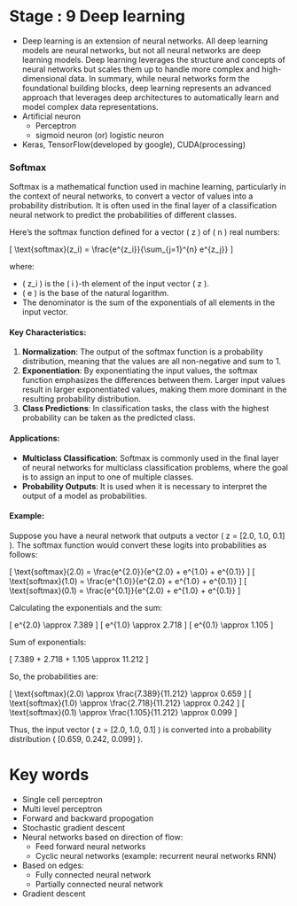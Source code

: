 # Stage : 9 Deep learning

- Deep learning is an extension of neural networks. All deep learning models are neural networks, but not all neural networks are deep learning models. Deep learning leverages the structure and concepts of neural networks but scales them up to handle more complex and high-dimensional data. In summary, while neural networks form the foundational building blocks, deep learning represents an advanced approach that leverages deep architectures to automatically learn and model complex data representations.
- Artificial neuron
  - Perceptron
  - sigmoid neuron (or) logistic neuron
- Keras, TensorFlow(developed by google), CUDA(processing)

### Softmax
Softmax is a mathematical function used in machine learning, particularly in the context of neural networks, to convert a vector of values into a probability distribution. It is often used in the final layer of a classification neural network to predict the probabilities of different classes.

Here’s the softmax function defined for a vector \( z \) of \( n \) real numbers:

\[ \text{softmax}(z_i) = \frac{e^{z_i}}{\sum_{j=1}^{n} e^{z_j}} \]

where:
- \( z_i \) is the \( i \)-th element of the input vector \( z \).
- \( e \) is the base of the natural logarithm.
- The denominator is the sum of the exponentials of all elements in the input vector.

#### Key Characteristics:
1. **Normalization**: The output of the softmax function is a probability distribution, meaning that the values are all non-negative and sum to 1.
2. **Exponentiation**: By exponentiating the input values, the softmax function emphasizes the differences between them. Larger input values result in larger exponentiated values, making them more dominant in the resulting probability distribution.
3. **Class Predictions**: In classification tasks, the class with the highest probability can be taken as the predicted class.

#### Applications:

- **Multiclass Classification**: Softmax is commonly used in the final layer of neural networks for multiclass classification problems, where the goal is to assign an input to one of multiple classes.
- **Probability Outputs**: It is used when it is necessary to interpret the output of a model as probabilities.

#### Example:

Suppose you have a neural network that outputs a vector \( z = [2.0, 1.0, 0.1] \). The softmax function would convert these logits into probabilities as follows:

\[ \text{softmax}(2.0) = \frac{e^{2.0}}{e^{2.0} + e^{1.0} + e^{0.1}} \]
\[ \text{softmax}(1.0) = \frac{e^{1.0}}{e^{2.0} + e^{1.0} + e^{0.1}} \]
\[ \text{softmax}(0.1) = \frac{e^{0.1}}{e^{2.0} + e^{1.0} + e^{0.1}} \]

Calculating the exponentials and the sum:

\[ e^{2.0} \approx 7.389 \]
\[ e^{1.0} \approx 2.718 \]
\[ e^{0.1} \approx 1.105 \]

Sum of exponentials:

\[ 7.389 + 2.718 + 1.105 \approx 11.212 \]

So, the probabilities are:

\[ \text{softmax}(2.0) \approx \frac{7.389}{11.212} \approx 0.659 \]
\[ \text{softmax}(1.0) \approx \frac{2.718}{11.212} \approx 0.242 \]
\[ \text{softmax}(0.1) \approx \frac{1.105}{11.212} \approx 0.099 \]

Thus, the input vector \( z = [2.0, 1.0, 0.1] \) is converted into a probability distribution \( [0.659, 0.242, 0.099] \).

# Key words
- Single cell perceptron
- Multi level perceptron
- Forward and backward propogation
- Stochastic gradient descent
- Neural networks based on direction of flow:
  - Feed forward neural networks
  - Cyclic neural networks (example: recurrent neural networks RNN)
- Based on edges:
  - Fully connected neural network
  - Partially connected neural network
- Gradient descent


